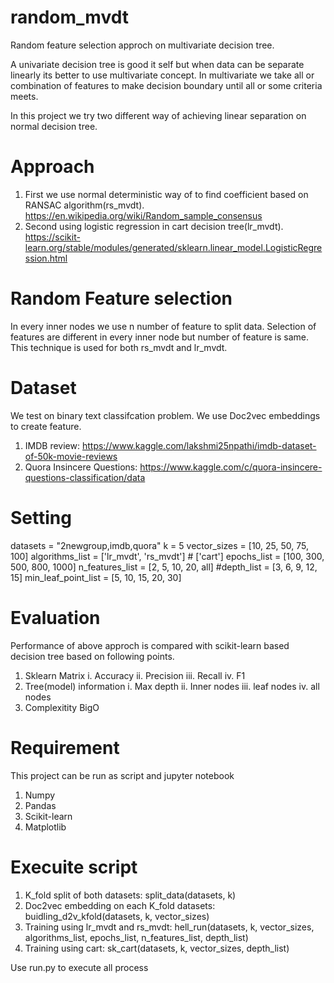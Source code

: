 # random_mvdt
Random feature selection approch on multivariate decision tree.

A univariate decision tree is good it self but when data can be separate linearly its better to use multivariate concept. In multivariate we take all or combination of features to make decision boundary until all or some criteria meets. 

In this project we try two different way of achieving linear separation on normal decision tree.   

# Approach
1. First we use normal deterministic way of to find coefficient based on RANSAC algorithm(rs_mvdt). https://en.wikipedia.org/wiki/Random_sample_consensus
2. Second using logistic regression in cart decision tree(lr_mvdt). https://scikit-learn.org/stable/modules/generated/sklearn.linear_model.LogisticRegression.html

# Random Feature selection
In every inner nodes we use n number of feature to split data. Selection of features are different in every inner node but number of feature is same. This technique is used for both rs_mvdt and lr_mvdt.

# Dataset
We test on binary text classifcation problem. We use Doc2vec embeddings to create feature.
1. IMDB review: https://www.kaggle.com/lakshmi25npathi/imdb-dataset-of-50k-movie-reviews
2. Quora Insincere Questions: https://www.kaggle.com/c/quora-insincere-questions-classification/data

# Setting
datasets = "2newgroup,imdb,quora"
k = 5
vector_sizes = [10, 25, 50, 75, 100]
algorithms_list = ['lr_mvdt', 'rs_mvdt'] # ['cart']
epochs_list = [100, 300, 500, 800, 1000]
n_features_list = [2, 5, 10, 20, all]
#depth_list = [3, 6, 9, 12, 15]
min_leaf_point_list = [5, 10, 15, 20, 30]

# Evaluation
Performance of above approch is compared with scikit-learn based decision tree based on following points.
1. Sklearn Matrix
  i. Accuracy
  ii. Precision
  iii. Recall
  iv. F1
2. Tree(model) information
  i. Max depth
  ii. Inner nodes
  iii. leaf nodes
  iv. all nodes
3. Complexitity BigO


# Requirement
This project can be run as script and jupyter notebook
1. Numpy
2. Pandas
3. Scikit-learn
4. Matplotlib

# Execuite script
1. K_fold split of both datasets: split_data(datasets, k)
2. Doc2vec embedding on each K_fold datasets: buidling_d2v_kfold(datasets, k, vector_sizes)
3. Training using lr_mvdt and rs_mvdt: hell_run(datasets, k, vector_sizes, algorithms_list, epochs_list, n_features_list, depth_list)
4. Training using cart: sk_cart(datasets, k, vector_sizes, depth_list)

Use run.py to execute all process
